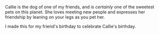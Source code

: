 Callie is the dog of one of my friends, and is _certainly_ one of the sweetest pets on this planet. She loves meeting new people and expresses her friendship by leaning on your legs as you pet her.

I made this for my friend's birthday to celebrate Callie's birthday.